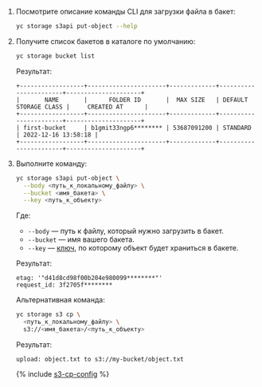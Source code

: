 1. Посмотрите описание команды CLI для загрузки файла в бакет:

    ```bash
    yc storage s3api put-object --help
    ```

1. Получите список бакетов в каталоге по умолчанию:

    ```bash
    yc storage bucket list
    ```

    Результат:

    ```text
    +------------------+----------------------+-------------+-----------------------+---------------------+
    |       NAME       |      FOLDER ID       |  MAX SIZE   | DEFAULT STORAGE CLASS |     CREATED AT      |
    +------------------+----------------------+-------------+-----------------------+---------------------+
    | first-bucket     | b1gmit33ngp6******** | 53687091200 | STANDARD              | 2022-12-16 13:58:18 |
    +------------------+----------------------+-------------+-----------------------+---------------------+
    ```

1. Выполните команду:

    ```bash
    yc storage s3api put-object \
      --body <путь_к_локальному_файлу> \
      --bucket <имя_бакета> \
      --key <путь_к_объекту>
    ```

    Где:

    * `--body` — путь к файлу, который нужно загрузить в бакет.
    * `--bucket` — имя вашего бакета.
    * `--key` — [ключ](../../storage/concepts/object.md#key), по которому объект будет храниться в бакете.

    Результат:

    ```text
    etag: '"d41d8cd98f00b204e980099********"'
    request_id: 3f2705f********
    ```

    Альтернативная команда:

    ```bash
    yc storage s3 cp \
      <путь_к_локальному_файлу> \
      s3://<имя_бакета>/<путь_к_объекту>
    ```

    Результат:

    ```text
    upload: object.txt to s3://my-bucket/object.txt
    ```

    {% include [s3-cp-config](s3-cp-config.md) %}
